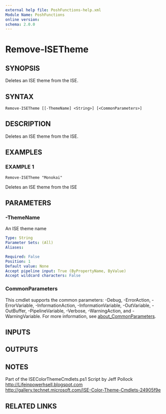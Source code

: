 ```yaml
---
external help file: PoshFunctions-help.xml
Module Name: PoshFunctions
online version:
schema: 2.0.0
---
```


# Remove-ISETheme

## SYNOPSIS
Deletes an ISE theme from the ISE.

## SYNTAX

```
Remove-ISETheme [[-ThemeName] <String>] [<CommonParameters>]
```

## DESCRIPTION
Deletes an ISE theme from the ISE.

## EXAMPLES

### EXAMPLE 1
```
Remove-ISETheme "Monokai"
```

Deletes an ISE theme from the ISE

## PARAMETERS

### -ThemeName
An ISE theme name

```yaml
Type: String
Parameter Sets: (All)
Aliases:

Required: False
Position: 1
Default value: None
Accept pipeline input: True (ByPropertyName, ByValue)
Accept wildcard characters: False
```

### CommonParameters
This cmdlet supports the common parameters: -Debug, -ErrorAction, -ErrorVariable, -InformationAction, -InformationVariable, -OutVariable, -OutBuffer, -PipelineVariable, -Verbose, -WarningAction, and -WarningVariable. For more information, see [about_CommonParameters](http://go.microsoft.com/fwlink/?LinkID=113216).

## INPUTS

## OUTPUTS

## NOTES
Part of the ISEColorThemeCmdlets.ps1 Script by Jeff Pollock
http://Lifeinpowerhsell.blogspot.com
http://gallery.technet.microsoft.com/ISE-Color-Theme-Cmdlets-24905f9e

## RELATED LINKS
